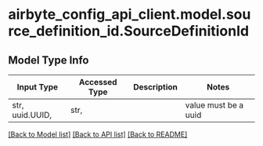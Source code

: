 # airbyte_config_api_client.model.source_definition_id.SourceDefinitionId

## Model Type Info
Input Type | Accessed Type | Description | Notes
------------ | ------------- | ------------- | -------------
str, uuid.UUID,  | str,  |  | value must be a uuid

[[Back to Model list]](../../README.md#documentation-for-models) [[Back to API list]](../../README.md#documentation-for-api-endpoints) [[Back to README]](../../README.md)

